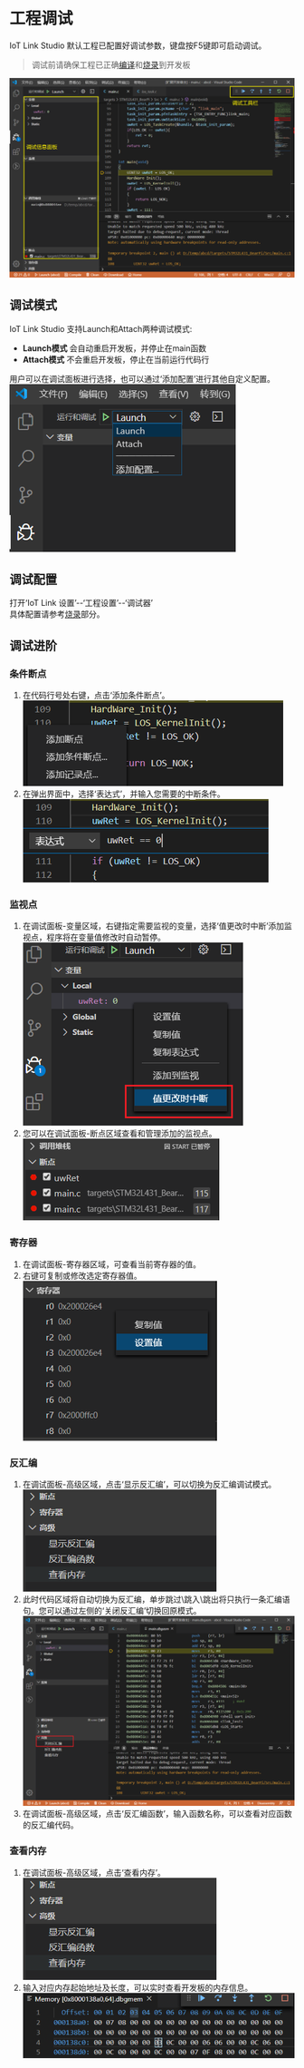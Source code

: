 
# 工程调试
IoT Link Studio 默认工程已配置好调试参数，键盘按F5键即可启动调试。
> 调试前请确保工程已正确[编译](project.md#编译)和[烧录](project.md#烧录)到开发板

![](../images/debug.png)

## 调试模式
IoT Link Studio 支持Launch和Attach两种调试模式:
* **Launch模式** 会自动重启开发板，并停止在main函数
* **Attach模式** 不会重启开发板，停止在当前运行代码行

用户可以在调试面板进行选择，也可以通过‘添加配置’进行其他自定义配置。  
   ![](../images/launch.png)

## 调试配置
打开‘IoT Link 设置’--‘工程设置’--‘调试器’  
具体配置请参考[烧录](./project.md#烧录)部分。

## 调试进阶
### 条件断点
1. 在代码行号处右键，点击‘添加条件断点’。  
   ![](../images/break_condition1.png)
2. 在弹出界面中，选择‘表达式’，并输入您需要的中断条件。  
   ![](../images/break_condition2.png)

### 监视点
1. 在调试面板-变量区域，右键指定需要监视的变量，选择‘值更改时中断’添加监视点，程序将在变量值修改时自动暂停。  
   ![](../images/watchpoint.png)
2. 您可以在调试面板-断点区域查看和管理添加的监视点。  
   ![](../images/watchpoint2.png)

### 寄存器
1. 在调试面板-寄存器区域，可查看当前寄存器的值。
2. 右键可复制或修改选定寄存器值。  
   ![](../images/registers.png)

### 反汇编
1. 在调试面板-高级区域，点击‘显示反汇编’，可以切换为反汇编调试模式。  
   ![](../images/disassembly.png)
2. 此时代码区域将自动切换为反汇编，单步跳过\跳入\跳出将只执行一条汇编语句。您可以通过左侧的‘关闭反汇编’切换回原模式。  
   ![](../images/disassembly2.png)
3. 在调试面板-高级区域，点击‘反汇编函数’，输入函数名称，可以查看对应函数的反汇编代码。  

### 查看内存
1. 在调试面板-高级区域，点击‘查看内存’。  
   ![](../images/disassembly.png)
2. 输入对应内存起始地址及长度，可以实时查看开发板的内存信息。  
   ![](../images/memory.png)